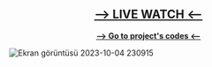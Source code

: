 ## <div align="center"><a href="https://www.youtube.com/watch?v=Nj_kOW-OaKY" target="_blank"><b>--> LIVE WATCH <--</b></a></div>
<div align="center"><a href="https://github.com/enqinsel/quizApp-with-strapi/tree/main/survey" target="_blank"><b>--> Go to project's codes <--</b></a></div>

![Ekran görüntüsü 2023-10-04 230915](https://github.com/enqinsel/quizApp-with-strapi/assets/76450122/ca97fc57-cad0-46a3-b1db-304a4d0427d0)
